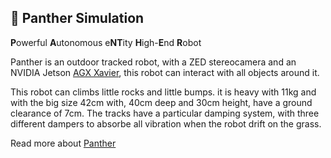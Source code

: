:tiger2: Panther Simulation
------------
**P**owerful **A**utonomous e**NT**ity **H**igh-**E**nd **R**obot

Panther is an outdoor tracked robot, with a ZED stereocamera and an NVIDIA Jetson [AGX Xavier], this robot can interact with all objects around it.

This robot can climbs little rocks and little bumps. it is heavy with 11kg and with the big size 42cm with, 40cm deep and 30cm height, have a ground clearance of 7cm. The tracks have a particular damping system, with three different dampers to absorbe all vibration when the robot drift on the grass.

Read more about [Panther]

[Panther]: http://rnext.it/panther/
[AGX Xavier]: https://developer.nvidia.com/embedded/jetson-agx-xavier-developer-kit
[TX2]: http://www.nvidia.com/object/embedded-systems-dev-kits-modules.html
[SDC2130]: https://www.roboteq.com/index.php/roboteq-products-and-services/brushed-dc-motor-controllers/249/sdc21xx-family
[Stereolabs]: https://www.stereolabs.com/
[ZED2]: https://www.stereolabs.com/zed-2/
[A2]: https://www.slamtec.com/en/Lidar/A2
[ROS]: http://www.ros.org/
[DCDC-USB]: https://www.mini-box.com/DCDC-USB?sc=8&category=981
[IMU]: http://wiki.ros.org/razor_imu_9dof
